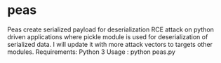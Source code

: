 # peas
Peas create serialized payload for deserialization RCE attack on python driven applications where pickle module is used for deserialization of serialized data. I will update it with more attack vectors to targets other modules.
Requirements: Python 3
Usage : python peas.py
